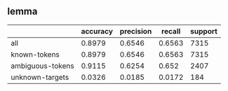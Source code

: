 
## lemma

|                  | accuracy | precision | recall | support |
|------------------|----------|-----------|--------|---------|
| all              | 0.8979   | 0.6546    | 0.6563 | 7315    |
| known-tokens     | 0.8979   | 0.6546    | 0.6563 | 7315    |
| ambiguous-tokens | 0.9115   | 0.6254    | 0.652  | 2407    |
| unknown-targets  | 0.0326   | 0.0185    | 0.0172 | 184     |

